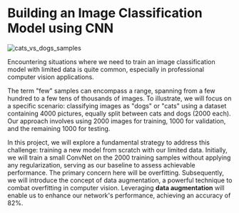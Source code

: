 # Building an Image Classification Model using CNN
![cats_vs_dogs_samples](https://github.com/Moh-Nafi/Neural_Network_Projects/assets/133475571/ece10b6b-0f95-4424-8cb4-c5e129de8aec)


Encountering situations where we need to train an image classification model with limited data is quite common, especially in professional computer vision applications.

The term "few" samples can encompass a range, spanning from a few hundred to a few tens of thousands of images. To illustrate, we will focus on a specific scenario: classifying images as "dogs" or "cats" using a dataset containing 4000 pictures, equally split between cats and dogs (2000 each). Our approach involves using 2000 images for training, 1000 for validation, and the remaining 1000 for testing.

In this project, we will explore a fundamental strategy to address this challenge: training a new model from scratch with our limited data. Initially, we will train a small ConvNet on the 2000 training samples without applying any regularization, serving as our baseline to assess achievable performance. The primary concern here will be overfitting. Subsequently, we will introduce the concept of data augmentation, a powerful technique to combat overfitting in computer vision. Leveraging **data augmentation** will enable us to enhance our network's performance, achieving an accuracy of 82%.
